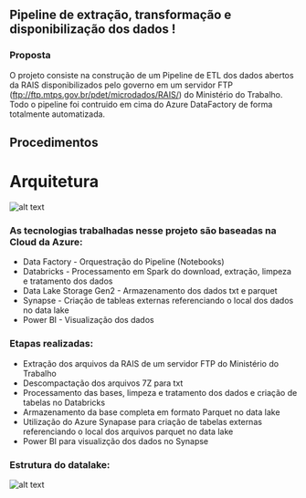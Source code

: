 ## Pipeline  de extração, transformação e disponibilização dos dados !

### Proposta

O projeto consiste na construção de um Pipeline de ETL dos dados abertos da RAIS disponibilizados pelo governo em um servidor FTP (ftp://ftp.mtps.gov.br/pdet/microdados/RAIS/) do Ministério do Trabalho. Todo o pipeline foi contruido em cima do Azure DataFactory de forma totalmente automatizada.


## Procedimentos

# Arquitetura

![alt text](https://github.com/gutomelo/3GTeam/blob/master/Png/arquitetura.png)

### As tecnologias trabalhadas nesse projeto são baseadas na Cloud da Azure:

- Data Factory - Orquestração do Pipeline (Notebooks)
- Databricks - Processamento  em Spark do download, extração, limpeza  e tratamento dos dados
- Data Lake Storage Gen2 - Armazenamento dos dados txt e parquet
- Synapse - Criação de tableas externas referenciando o local dos dados no data lake
- Power BI - Visualização dos dados

### Etapas realizadas:

- Extração dos arquivos da RAIS de um servidor FTP do Ministério do Trabalho
- Descompactação dos arquivos 7Z para txt
- Processamento das bases, limpeza e tratamento dos dados e criação de tabelas no Databricks
- Armazenamento da base completa em formato Parquet no data lake
- Utilização do Azure Synapase para criação de tabelas externas referenciando o local dos arquivos parquet no data lake
- Power BI para visualizção dos dados no Synapse

### Estrutura do datalake:

![alt text](https://github.com/gutomelo/3GTeam/blob/master/Png/estrutura_datalakepng.png)

